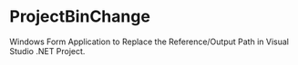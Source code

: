 # ProjectBinChange
Windows Form Application to Replace the Reference/Output Path in Visual Studio .NET Project.
